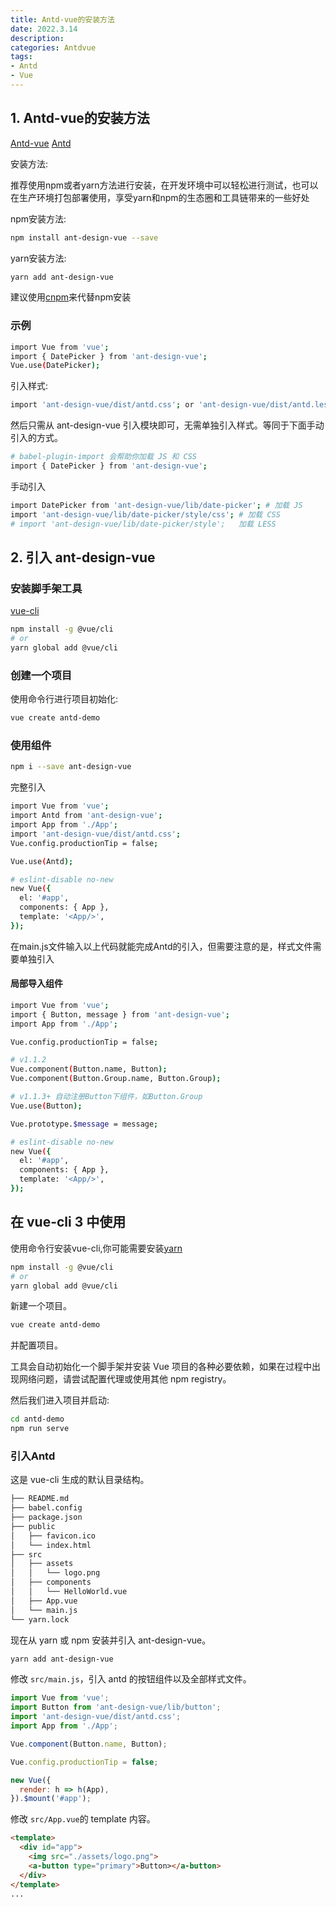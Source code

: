 ```yaml
---
title: Antd-vue的安装方法
date: 2022.3.14
description:  
categories: Antdvue
tags:
- Antd
- Vue
---
```

<!-- more -->

##  1. Antd-vue的安装方法

[Antd-vue](https://www.antdv.com/docs/vue/introduce-cn/)
[Antd](https://ant.design/index-cn)


安装方法:

推荐使用npm或者yarn方法进行安装，在开发环境中可以轻松进行测试，也可以在生产环境打包部署使用，享受yarn和npm的生态圈和工具链带来的一些好处

npm安装方法:
```bash
npm install ant-design-vue --save
```

yarn安装方法:
```bash
yarn add ant-design-vue
```

建议使用[cnpm](https://github.com/cnpm/cnpm)来代替npm安装

### 示例

```bash
import Vue from 'vue';
import { DatePicker } from 'ant-design-vue';
Vue.use(DatePicker);
```

引入样式:
```bash
import 'ant-design-vue/dist/antd.css'; or 'ant-design-vue/dist/antd.less'
```

然后只需从 ant-design-vue 引入模块即可，无需单独引入样式。等同于下面手动引入的方式。

```bash
# babel-plugin-import 会帮助你加载 JS 和 CSS
import { DatePicker } from 'ant-design-vue';
```

手动引入

```bash
import DatePicker from 'ant-design-vue/lib/date-picker'; # 加载 JS
import 'ant-design-vue/lib/date-picker/style/css'; # 加载 CSS
# import 'ant-design-vue/lib/date-picker/style';   加载 LESS
```


## 2. 引入 ant-design-vue

### 安装脚手架工具

[vue-cli](https://github.com/vuejs/vue-cli)

```bash
npm install -g @vue/cli
# or 
yarn global add @vue/cli
```

### 创建一个项目

使用命令行进行项目初始化:
```bash
vue create antd-demo
```

### 使用组件
```bash
npm i --save ant-design-vue
```

完整引入
```bash
import Vue from 'vue';
import Antd from 'ant-design-vue';
import App from './App';
import 'ant-design-vue/dist/antd.css';
Vue.config.productionTip = false;

Vue.use(Antd);

# eslint-disable no-new
new Vue({
  el: '#app',
  components: { App },
  template: '<App/>',
});
```

在main.js文件输入以上代码就能完成Antd的引入，但需要注意的是，样式文件需要单独引入

#### 局部导入组件

```bash
import Vue from 'vue';
import { Button, message } from 'ant-design-vue';
import App from './App';

Vue.config.productionTip = false;

# v1.1.2 
Vue.component(Button.name, Button);
Vue.component(Button.Group.name, Button.Group);

# v1.1.3+ 自动注册Button下组件，如Button.Group 
Vue.use(Button);

Vue.prototype.$message = message;

# eslint-disable no-new 
new Vue({
  el: '#app',
  components: { App },
  template: '<App/>',
});
```

## 在 vue-cli 3 中使用
使用命令行安装vue-cli,你可能需要安装[yarn](https://yarn.bootcss.com/)

```bash
npm install -g @vue/cli
# or 
yarn global add @vue/cli
```

新建一个项目。
```bash
vue create antd-demo
```

并配置项目。

工具会自动初始化一个脚手架并安装 Vue 项目的各种必要依赖，如果在过程中出现网络问题，请尝试配置代理或使用其他 npm registry。

然后我们进入项目并启动:
```bash
cd antd-demo
npm run serve
```

### 引入Antd
这是 vue-cli 生成的默认目录结构。
```bash
├── README.md
├── babel.config
├── package.json
├── public
│   ├── favicon.ico
│   └── index.html
├── src
│   ├── assets
│   │   └── logo.png
│   ├── components
│   │   └── HelloWorld.vue
│   ├── App.vue
│   └── main.js
└── yarn.lock
```

现在从 yarn 或 npm 安装并引入 ant-design-vue。

```bash
yarn add ant-design-vue
```

修改 `src/main.js`，引入 antd 的按钮组件以及全部样式文件。
```js
import Vue from 'vue';
import Button from 'ant-design-vue/lib/button';
import 'ant-design-vue/dist/antd.css';
import App from './App';

Vue.component(Button.name, Button);

Vue.config.productionTip = false;

new Vue({
  render: h => h(App),
}).$mount('#app');
```

修改 `src/App.vue`的 template 内容。
```html
<template>
  <div id="app">
    <img src="./assets/logo.png">
    <a-button type="primary">Button></a-button>
  </div>
</template>
...
```